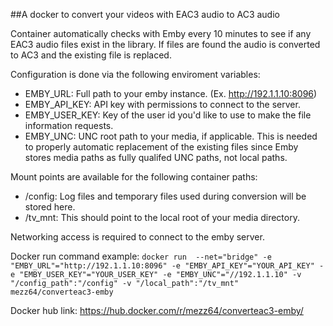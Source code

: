 ##A docker to convert your videos with EAC3 audio to AC3 audio

Container automatically checks with Emby every 10 minutes to see if any EAC3 audio files exist in the library.  If files are found the audio is converted to AC3 and the existing file is replaced.

Configuration is done via the following enviroment variables:
- EMBY_URL: Full path to your emby instance. (Ex. http://192.1.1.10:8096)
- EMBY_API_KEY: API key with permissions to connect to the server.
- EMBY_USER_KEY: Key of the user id you'd like to use to make the file information requests.
- EMBY_UNC: UNC root path to your media, if applicable.  This is needed to properly automatic replacement of the existing files since Emby stores media paths as fully qualifed UNC paths, not local paths.

Mount points are available for the following container paths:
- /config: Log files and temporary files used during conversion will be stored here.
- /tv_mnt: This should point to the local root of your media directory.

Networking access is required to connect to the emby server.


Docker run command example:
`docker run  --net="bridge" -e "EMBY_URL"="http://192.1.1.10:8096" -e "EMBY_API_KEY"="YOUR_API_KEY" -e "EMBY_USER_KEY"="YOUR_USER_KEY" -e "EMBY_UNC"="//192.1.1.10" -v "/config_path":"/config" -v "/local_path":"/tv_mnt" mezz64/converteac3-emby`

Docker hub link: https://hub.docker.com/r/mezz64/converteac3-emby/
